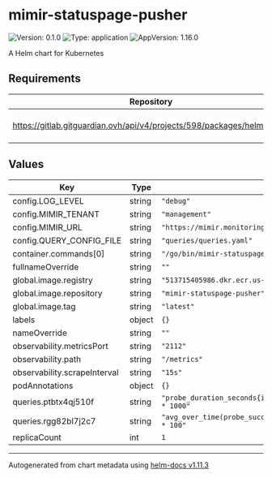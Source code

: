 # mimir-statuspage-pusher

![Version: 0.1.0](https://img.shields.io/badge/Version-0.1.0-informational?style=flat-square) ![Type: application](https://img.shields.io/badge/Type-application-informational?style=flat-square) ![AppVersion: 1.16.0](https://img.shields.io/badge/AppVersion-1.16.0-informational?style=flat-square)

A Helm chart for Kubernetes

## Requirements

| Repository | Name | Version |
|------------|------|---------|
| https://gitlab.gitguardian.ovh/api/v4/projects/598/packages/helm/stable | platform-helpers-library | 0.0.x |

## Values

| Key | Type | Default | Description |
|-----|------|---------|-------------|
| config.LOG_LEVEL | string | `"debug"` |  |
| config.MIMIR_TENANT | string | `"management"` |  |
| config.MIMIR_URL | string | `"https://mimir.monitoring.istio-internal.management.gitguardian.tech/prometheus"` |  |
| config.QUERY_CONFIG_FILE | string | `"queries/queries.yaml"` |  |
| container.commands[0] | string | `"/go/bin/mimir-statuspage-pusher"` |  |
| fullnameOverride | string | `""` |  |
| global.image.registry | string | `"513715405986.dkr.ecr.us-west-2.amazonaws.com"` |  |
| global.image.repository | string | `"mimir-statuspage-pusher"` |  |
| global.image.tag | string | `"latest"` |  |
| labels | object | `{}` |  |
| nameOverride | string | `""` |  |
| observability.metricsPort | string | `"2112"` |  |
| observability.path | string | `"/metrics"` |  |
| observability.scrapeInterval | string | `"15s"` |  |
| podAnnotations | object | `{}` |  |
| queries.ptbtx4qj510f | string | `"probe_duration_seconds{instance=~\"https://hook.gitguardian.com/api/v1/receiver/health/\"} * 1000"` |  |
| queries.rgg82bl7j2c7 | string | `"avg_over_time(probe_success{instance=\"https://api.hasmysecretleaked.com/readiness\"}[5m]) * 100"` |  |
| replicaCount | int | `1` |  |

----------------------------------------------
Autogenerated from chart metadata using [helm-docs v1.11.3](https://github.com/norwoodj/helm-docs/releases/v1.11.3)
